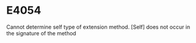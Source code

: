 # E4054

Cannot determine self type of extension method. [Self] does not occur in the
signature of the method
